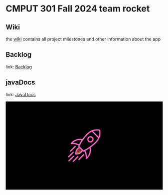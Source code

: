 # CMPUT 301 Fall 2024 team rocket


## Wiki
the [wiki](https://github.com/CMPUT301F24rocket/rocket-launch/wiki) contains all project milestones and other information about the app

## Backlog
link: [Backlog](https://github.com/orgs/CMPUT301F24rocket/projects/1/views/1)

## javaDocs
link: [JavaDocs](https://cmput301f24rocket.github.io/rocket-launch/)


<img src="rlaunch.png" alt="launch_wp">
